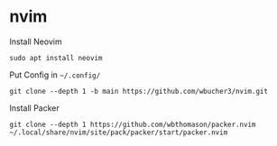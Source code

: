 # nvim 

Install Neovim

`sudo apt install neovim`

Put Config in `~/.config/`

`git clone --depth 1 -b main https://github.com/wbucher3/nvim.git`

Install Packer

`git clone --depth 1 https://github.com/wbthomason/packer.nvim ~/.local/share/nvim/site/pack/packer/start/packer.nvim`


